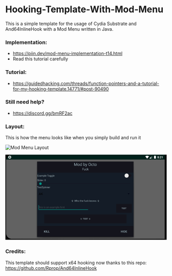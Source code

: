 # Hooking-Template-With-Mod-Menu

This is a simple template for the usage of Cydia Substrate and And64InlineHook with a Mod Menu written in Java.

### Implementation:
* https://piin.dev/mod-menu-implementation-t14.html
* Read this tutorial carefully

### Tutorial:
* https://guidedhacking.com/threads/function-pointers-and-a-tutorial-for-my-hooking-template.14771/#post-90490

### Still need help?
* https://discord.gg/bmRF2ac

### Layout:
This is how the menu looks like when you simply build and run it 

![Mod Menu Layout](Images/MenuShowcase.gif)

![Mod Menu Layout](Images/ModMenu.PNG)

### Credits:
This template should support x64 hooking now thanks to this repo:
https://github.com/Rprop/And64InlineHook
